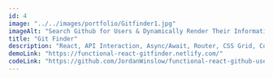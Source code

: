 ```yaml
---
id: 4
image: "../../images/portfolio/Gitfinder1.jpg"
imageAlt: "Search Github for Users & Dynamically Render Their Information in a Responsive Grid"
title: "Git Finder"
description: "React, API Interaction, Async/Await, Router, CSS Grid, Context & Styled-Components."
demoLink: "https://functional-react-gitfinder.netlify.com/"
codeLink: "https://github.com/JordanWinslow/functional-react-github-user-finder"
---
```

